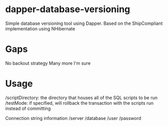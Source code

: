 # dapper-database-versioning
Simple database versioning tool using Dapper. Based on the ShipCompliant implementation using NHibernate

# Gaps
No backout strategy
Many more I'm sure

# Usage

/scriptDirectory: the directory that houses all of the SQL scripts to be run
/testMode: if specified, will rollback the transaction with the scripts run instead of committing

Connection string information
/server
/database
/user
/password
